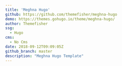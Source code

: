 ```yaml
---
title: 'Meghna Hugo'
github: https://github.com/themefisher/meghna-hugo
demo: https://themes.gohugo.io/theme/meghna-hugo/
author: Themefisher
ssg:
  - Hugo
cms:
  - No Cms
date: 2018-09-12T09:09:05Z
github_branch: master
description: "Meghna Hugo Template"
---
```

